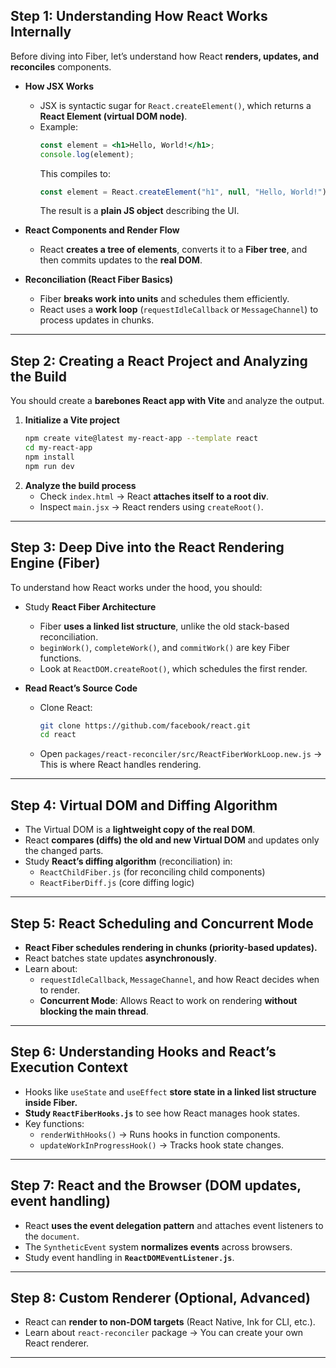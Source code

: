 ## **Step 1: Understanding How React Works Internally**  
Before diving into Fiber, let’s understand how React **renders, updates, and reconciles** components.  

- **How JSX Works**  
  - JSX is syntactic sugar for `React.createElement()`, which returns a **React Element (virtual DOM node)**.  
  - Example:  
    ```jsx
    const element = <h1>Hello, World!</h1>;
    console.log(element);
    ```
    This compiles to:  
    ```js
    const element = React.createElement("h1", null, "Hello, World!");
    ```
    The result is a **plain JS object** describing the UI.  

- **React Components and Render Flow**  
  - React **creates a tree of elements**, converts it to a **Fiber tree**, and then commits updates to the **real DOM**.  

- **Reconciliation (React Fiber Basics)**  
  - Fiber **breaks work into units** and schedules them efficiently.  
  - React uses a **work loop** (`requestIdleCallback` or `MessageChannel`) to process updates in chunks.  

---

## **Step 2: Creating a React Project and Analyzing the Build**  
You should create a **barebones React app with Vite** and analyze the output.  

1. **Initialize a Vite project**  
   ```sh
   npm create vite@latest my-react-app --template react
   cd my-react-app
   npm install
   npm run dev
   ```
2. **Analyze the build process**  
   - Check `index.html` → React **attaches itself to a root div**.  
   - Inspect `main.jsx` → React renders using `createRoot()`.  

---

## **Step 3: Deep Dive into the React Rendering Engine (Fiber)**  
To understand how React works under the hood, you should:  

- Study **React Fiber Architecture**  
  - Fiber **uses a linked list structure**, unlike the old stack-based reconciliation.  
  - `beginWork()`, `completeWork()`, and `commitWork()` are key Fiber functions.  
  - Look at `ReactDOM.createRoot()`, which schedules the first render.  

- **Read React’s Source Code**  
  - Clone React:  
    ```sh
    git clone https://github.com/facebook/react.git
    cd react
    ```
  - Open `packages/react-reconciler/src/ReactFiberWorkLoop.new.js` → This is where React handles rendering.  

---

## **Step 4: Virtual DOM and Diffing Algorithm**  
- The Virtual DOM is a **lightweight copy of the real DOM**.  
- React **compares (diffs) the old and new Virtual DOM** and updates only the changed parts.  
- Study **React’s diffing algorithm** (reconciliation) in:  
  - `ReactChildFiber.js` (for reconciling child components)  
  - `ReactFiberDiff.js` (core diffing logic)  

---

## **Step 5: React Scheduling and Concurrent Mode**  
- **React Fiber schedules rendering in chunks (priority-based updates).**  
- React batches state updates **asynchronously**.  
- Learn about:  
  - `requestIdleCallback`, `MessageChannel`, and how React decides when to render.  
  - **Concurrent Mode**: Allows React to work on rendering **without blocking the main thread**.  

---

## **Step 6: Understanding Hooks and React’s Execution Context**  
- Hooks like `useState` and `useEffect` **store state in a linked list structure inside Fiber.**  
- **Study `ReactFiberHooks.js`** to see how React manages hook states.  
- Key functions:  
  - `renderWithHooks()` → Runs hooks in function components.  
  - `updateWorkInProgressHook()` → Tracks hook state changes.  

---

## **Step 7: React and the Browser (DOM updates, event handling)**  
- React **uses the event delegation pattern** and attaches event listeners to the `document`.  
- The `SyntheticEvent` system **normalizes events** across browsers.  
- Study event handling in **`ReactDOMEventListener.js`**.  

---

## **Step 8: Custom Renderer (Optional, Advanced)**  
- React can **render to non-DOM targets** (React Native, Ink for CLI, etc.).  
- Learn about `react-reconciler` package → You can create your own React renderer.  

---
